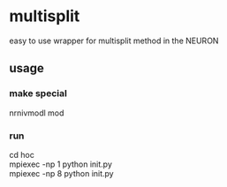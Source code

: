 # multisplit
easy to use wrapper for multisplit method in the NEURON  

## usage
### make special
nrnivmodl mod  

### run
cd hoc  
mpiexec -np 1 python init.py  
mpiexec -np 8 python init.py  


